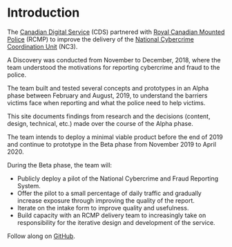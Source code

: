 # Introduction

The [Canadian Digital Service](https://digital.canada.ca) (CDS) partnered with [Royal Canadian Mounted Police](http://www.rcmp.gc.ca/) (RCMP) to improve the delivery of the [National Cybercrime Coordination Unit](http://www.rcmp.gc.ca/en/the-national-cybercrime-coordination-unit-nc3) (NC3).

A Discovery was conducted from November to December, 2018,
where the team understood the motivations for reporting cybercrime and fraud to the
police.

The team built and tested several concepts and prototypes in an Alpha phase
between February and August, 2019, to understand the barriers
victims face when reporting and what the police need to help
victims.

This site documents findings from research and the
decisions (content, design, technical, etc.) made over the course
of the Alpha phase.

The team intends to deploy a minimal viable product before the
end of 2019 and continue to prototype in the Beta phase from November 2019 to April 2020. 

During the Beta phase, the team will:
* Publicly deploy a pilot of the National Cybercrime and Fraud Reporting System.
* Offer the pilot to a small percentage of daily traffic and gradually increase exposure through improving the quality of the report.
* Iterate on the intake form to improve quality and usefulness.
* Build capacity with an RCMP delivery team to increasingly take on responsibility for the iterative design and development of the service.

Follow along on [GitHub](https://github.com/cds-snc/report-a-cybercrime).

